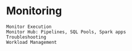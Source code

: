 # Monitoring

```
Monitor Execution
Monitor Hub: Pipelines, SQL Pools, Spark apps
Troubleshooting 
Workload Management
```